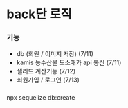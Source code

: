 # back단 로직

### 기능

- db (회원 / 이미지 저장) (7/11)
- kamis 농수산물 도소매가 api 통신 (7/11)
- 샐러드 계산기능 (7/12)
- 회원가입 / 로그인 (7/13)

###
npx sequelize db:create